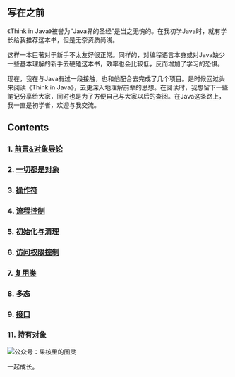 ## 写在之前
《Think in Java》被誉为“Java界的圣经”是当之无愧的。在我初学Java时，就有学长给我推荐这本书，但是无奈资质尚浅。

这样一本巨著对于新手不太友好很正常。同样的，对编程语言本身或对Java缺少一些基本理解的新手去硬磕这本书，效率也会比较低，反而增加了学习的恐惧。

现在，我在与Java有过一段接触，也和他配合去完成了几个项目。是时候回过头来阅读《Think in Java》，去更深入地理解前辈的思想。在阅读时，我想留下一些笔记分享给大家，同时也是为了方便自己与大家以后的查阅。在Java这条路上，我一直是初学者，欢迎与我交流。

## Contents
### 1. [前言&对象导论](https://github.com/CasualJi/read-think-in-java/blob/master/%E5%89%8D%E8%A8%80%26%E5%AF%B9%E8%B1%A1%E5%AF%BC%E8%AE%BA.md)
### 2. [一切都是对象](https://github.com/CasualJi/read-think-in-java/blob/master/%E4%B8%80%E5%88%87%E9%83%BD%E6%98%AF%E5%AF%B9%E8%B1%A1.md)
### 3. [操作符](https://github.com/CasualJi/read-think-in-java/blob/master/%E6%93%8D%E4%BD%9C%E7%AC%A6.md)
### 4. [流程控制](https://github.com/CasualJi/read-think-in-java/blob/master/%E6%B5%81%E7%A8%8B%E6%8E%A7%E5%88%B6.md)
### 5. [初始化与清理](https://github.com/CasualJi/read-think-in-java/blob/master/%E5%88%9D%E5%A7%8B%E5%8C%96%E4%B8%8E%E6%B8%85%E7%90%86.md)
### 6. [访问权限控制](https://github.com/CasualJi/read-think-in-java/blob/master/%E8%AE%BF%E9%97%AE%E6%9D%83%E9%99%90%E6%8E%A7%E5%88%B6.md)
### 7. [复用类](https://github.com/CasualJi/read-think-in-java/blob/master/%E5%A4%8D%E7%94%A8%E7%B1%BB.md)
### 8. [多态](https://github.com/CasualJi/read-think-in-java/blob/master/%E5%A4%9A%E6%80%81.md)
### 9. [接口](https://github.com/CasualJi/read-think-in-java/blob/master/%E6%8E%A5%E5%8F%A3.md)
### 11. [持有对象](https://github.com/CasualJi/read-think-in-java/blob/master/%E6%8E%A5%E5%8F%A3.md)

![公众号：果核里的图灵](https://upload-images.jianshu.io/upload_images/5889935-a9e34752d8b11a8c.jpg?imageMogr2/auto-orient/strip%7CimageView2/2/w/1240)

一起成长。